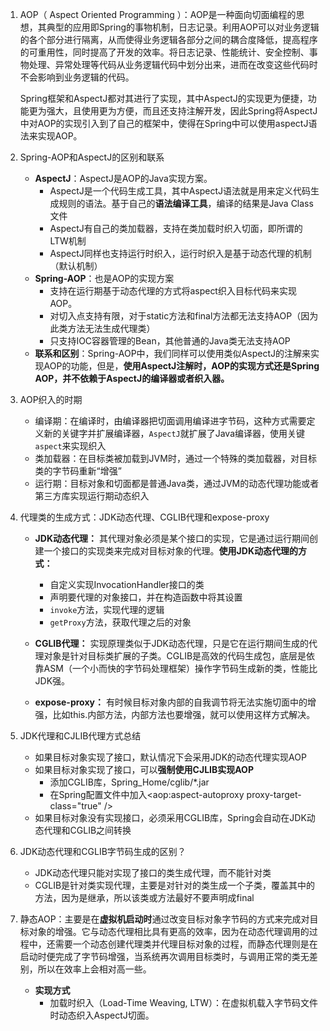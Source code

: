 1. AOP（ Aspect Oriented Programming ）：AOP是一种面向切面编程的思想，其典型的应用即Spring的事物机制，日志记录。利用AOP可以对业务逻辑的各个部分进行隔离，从而使得业务逻辑各部分之间的耦合度降低，提高程序的可重用性，同时提高了开发的效率。将日志记录、性能统计、安全控制、事物处理、异常处理等代码从业务逻辑代码中划分出来，进而在改变这些代码时不会影响到业务逻辑的代码。

   Spring框架和AspectJ都对其进行了实现，其中AspectJ的实现更为便捷，功能更为强大，且使用更为方便，而且还支持注解开发，因此Spring将AspectJ中对AOP的实现引入到了自己的框架中，使得在Spring中可以使用aspectJ语法来实现AOP。

2. Spring-AOP和AspectJ的区别和联系

   + **AspectJ**：AspectJ是AOP的Java实现方案。
     + AspectJ是一个代码生成工具，其中AspectJ语法就是用来定义代码生成规则的语法。基于自己的**语法编译工具**，编译的结果是Java Class文件
     + AspectJ有自己的类加载器，支持在类加载时织入切面，即所谓的LTW机制
     + AspectJ同样也支持运行时织入，运行时织入是基于动态代理的机制（默认机制）
   + **Spring-AOP**：也是AOP的实现方案
     + 支持在运行期基于动态代理的方式将aspect织入目标代码来实现AOP。
     + 对切入点支持有限，对于static方法和final方法都无法支持AOP（因为此类方法无法生成代理类）
     + 只支持IOC容器管理的Bean，其他普通的Java类无法支持AOP
   + **联系和区别**：Spring-AOP中，我们同样可以使用类似AspectJ的注解来实现AOP的功能，但是，**使用AspectJ注解时，AOP的实现方式还是Spring AOP，并不依赖于AspectJ的编译器或者织入器。**

3. AOP织入的时期

   + 编译期：在编译时，由编译器把切面调用编译进字节码，这种方式需要定义新的关键字并扩展编译器，`AspectJ`就扩展了Java编译器，使用关键`aspect`来实现织入
   + 类加载器：在目标类被加载到JVM时，通过一个特殊的类加载器，对目标类的字节码重新“增强”
   + 运行期：目标对象和切面都是普通Java类，通过JVM的动态代理功能或者第三方库实现运行期动态织入

4. 代理类的生成方式：JDK动态代理、CGLIB代理和expose-proxy

   + **JDK动态代理：** 其代理对象必须是某个接口的实现，它是通过运行期间创建一个接口的实现类来完成对目标对象的代理。**使用JDK动态代理的方式：**
     + 自定义实现InvocationHandler接口的类
     + 声明要代理的对象接口，并在构造函数中将其设置
     + `invoke`方法，实现代理的逻辑
     + `getProxy`方法，获取代理之后的对象

   + **CGLIB代理：** 实现原理类似于JDK动态代理，只是它在运行期间生成的代理对象是针对目标类扩展的子类。CGLIB是高效的代码生成包，底层是依靠ASM（一个小而快的字节码处理框架）操作字节码生成新的类，性能比JDK强。

   + **expose-proxy：** 有时候目标对象内部的自我调节将无法实施切面中的增强，比如this.内部方法，内部方法也要增强，就可以使用这样方式解决。

5. JDK代理和CJLIB代理方式总结

   + 如果目标对象实现了接口，默认情况下会采用JDK的动态代理实现AOP
   + 如果目标对象实现了接口，可以**强制使用CJLIB实现AOP**
     + 添加CGLIB库，Spring_Home/cglib/*.jar
     + 在Spring配置文件中加入<aop:aspect-autoproxy proxy-target-class="true" />
   + 如果目标对象没有实现接口，必须采用CGLIB库，Spring会自动在JDK动态代理和CGLIB之间转换

6. JDK动态代理和CGLIB字节码生成的区别？

   + JDK动态代理只能对实现了接口的类生成代理，而不能针对类
   + CGLIB是针对类实现代理，主要是对针对的类生成一个子类，覆盖其中的方法，因为是继承，所以该类或方法最好不要声明成final

7. 静态AOP：主要是在**虚拟机启动时**通过改变目标对象字节码的方式来完成对目标对象的增强。它与动态代理相比具有更高的效率，因为在动态代理调用的过程中，还需要一个动态创建代理类并代理目标对象的过程，而静态代理则是在启动时便完成了字节码增强，当系统再次调用目标类时，与调用正常的类无差别，所以在效率上会相对高一些。

   + **实现方式**
     + 加载时织入（Load-Time Weaving, LTW）：在虚拟机载入字节码文件时动态织入AspectJ切面。